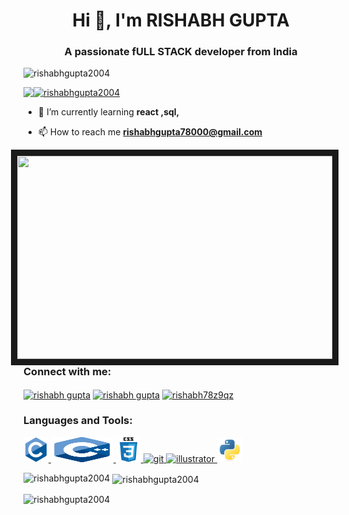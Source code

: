 
<h1 align="center">Hi 👋, I'm RISHABH GUPTA</h1>
<h3 align="center">A passionate fULL STACK developer from India</h3>

<p align="left"> <img src="https://komarev.com/ghpvc/?username=rishabhgupta2004&label=Profile%20views&color=0e75b6&style=flat" alt="rishabhgupta2004" /> </p>
<img  align="left" width:95 src="https://miro.medium.com/max/1360/1*zVnWJtyGOX_kUIDm6ccCfQ.gif">

<p align="left" > <a href="https://github.com/ryo-ma/github-profile-trophy"><img src="https://github-profile-trophy.vercel.app/?username=rishabhgupta2004" alt="rishabhgupta2004" /></a> </p>

- 🌱 I’m currently learning **react ,sql,**

- 📫 How to reach me **rishabhgupta78000@gmail.com**
<img  align="right" width="650" height=325 border=10 src="https://devtechnosys.com/insights/wp-content/uploads/2021/07/full-stack-development.gif">
<h3 align="left" font="50">Connect with me:</h3>
<p align="left">
<a href="https://www.linkedin.com/in/rishabh-gupta-7a55a1258/" target="blank"><img align="center" src="https://raw.githubusercontent.com/rahuldkjain/github-profile-readme-generator/master/src/images/icons/Social/linked-in-alt.svg" alt="rishabh gupta" height="30" width="40" /></a>
<a href="https://www.instagram.com/rishabhofficial2410?igsh=Nm1lZGR5Znl1bGRx" target="blank"><img align="center" src="https://raw.githubusercontent.com/rahuldkjain/github-profile-readme-generator/master/src/images/icons/Social/instagram.svg" alt="rishabh gupta" height="30" width="40" /></a>
<a href="https://auth.geeksforgeeks.org/user/rishabh78z9qz" target="blank"><img align="center" src="https://raw.githubusercontent.com/rahuldkjain/github-profile-readme-generator/master/src/images/icons/Social/geeks-for-geeks.svg" alt="rishabh78z9qz" height="30" width="40" /></a>
</p>

<h3 align="left">Languages and Tools:</h3>
<p align="left"> <a href="https://www.cprogramming.com/" target="_blank" rel="noreferrer"> <img src="https://raw.githubusercontent.com/devicons/devicon/master/icons/c/c-original.svg" alt="c" width="40" height="40"/> </a> <a href="https://www.w3schools.com/cpp/" target="_blank" rel="noreferrer"> <img src="https://raw.githubusercontent.com/devicons/devicon/master/icons/cplusplus/cplusplus-original.svg" alt="cplusplus" width="100" height="40"/> </a> <a href="https://www.w3schools.com/css/" target="_blank" rel="noreferrer"> <img src="https://raw.githubusercontent.com/devicons/devicon/master/icons/css3/css3-original-wordmark.svg" alt="css3" width="40" height="40"/> </a> <a href="https://git-scm.com/" target="_blank" rel="noreferrer"> <img src="https://www.vectorlogo.zone/logos/git-scm/git-scm-icon.svg" alt="git" width="40" height="40"/> </a> <a href="https://www.adobe.com/in/products/illustrator.html" target="_blank" rel="noreferrer"> <img src="https://www.vectorlogo.zone/logos/adobe_illustrator/adobe_illustrator-icon.svg" alt="illustrator" width="40" height="40"/> </a> <a href="https://www.python.org" target="_blank" rel="noreferrer"> <img src="https://raw.githubusercontent.com/devicons/devicon/master/icons/python/python-original.svg" alt="python" width="40" height="40"/> </a> </p>

<p><img align="left" src="https://github-readme-stats.vercel.app/api/top-langs?username=rishabhgupta2004&show_icons=true&locale=en&layout=compact" alt="rishabhgupta2004" /></p>

<p>&nbsp;<img align="center" src="https://github-readme-stats.vercel.app/api?username=rishabhgupta2004&show_icons=true&locale=en" alt="rishabhgupta2004" /></p>

<p><img align="center" src="https://github-readme-streak-stats.herokuapp.com/?user=rishabhgupta2004&" alt="rishabhgupta2004" /></p>
